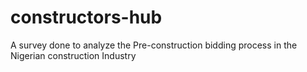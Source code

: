 # constructors-hub
A survey done to analyze the Pre-construction bidding process in the Nigerian construction Industry

